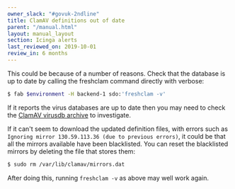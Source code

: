 ```yaml
---
owner_slack: "#govuk-2ndline"
title: ClamAV definitions out of date
parent: "/manual.html"
layout: manual_layout
section: Icinga alerts
last_reviewed_on: 2019-10-01
review_in: 6 months
---
```


This could be because of a number of reasons. Check that the database is up to
date by calling the freshclam command directly with verbose:

```bash
$ fab $environment -H backend-1 sdo:'freshclam -v'
```

If it reports the virus databases are up to date then you may need to check the
[ClamAV virusdb archive][clamav-virusdb-archive] to investigate.

If it can't seem to download the updated definition files, with errors such as
`Ignoring mirror 130.59.113.36 (due to previous errors)`, it could be that all
the mirrors available have been blacklisted. You can reset the blacklisted
mirrors by deleting the file that stores them:

```bash
$ sudo rm /var/lib/clamav/mirrors.dat
```

After doing this, running `freshclam -v` as above may well work again.

[clamav-virusdb-archive]: http://lists.clamav.net/pipermail/clamav-virusdb/
